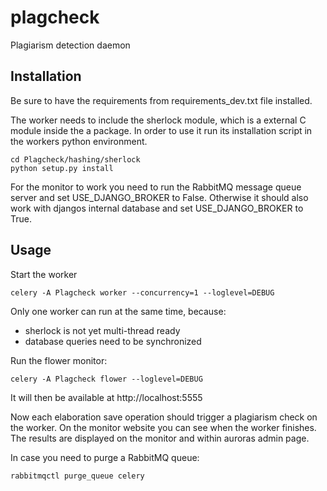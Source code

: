 # plagcheck

Plagiarism detection daemon

## Installation

Be sure to have the requirements from requirements_dev.txt file installed.

The worker needs to include the sherlock module, which is a external C module inside the a package. In order to use it
run its installation script in the workers python environment.

    cd Plagcheck/hashing/sherlock
    python setup.py install

For the monitor to work you need to run the RabbitMQ message queue server and set USE_DJANGO_BROKER to False. Otherwise
it should also work with djangos internal database and set USE_DJANGO_BROKER to True.

## Usage

Start the worker

    celery -A Plagcheck worker --concurrency=1 --loglevel=DEBUG

Only one worker can run at the same time, because:
 - sherlock is not yet multi-thread ready
 - database queries need to be synchronized

Run the flower monitor:

    celery -A Plagcheck flower --loglevel=DEBUG

It will then be available at http://localhost:5555

Now each elaboration save operation should trigger a plagiarism check on the worker. On the monitor website you can see
when the worker finishes. The results are displayed on the monitor and within auroras admin page.
 
In case you need to purge a RabbitMQ queue:

    rabbitmqctl purge_queue celery
